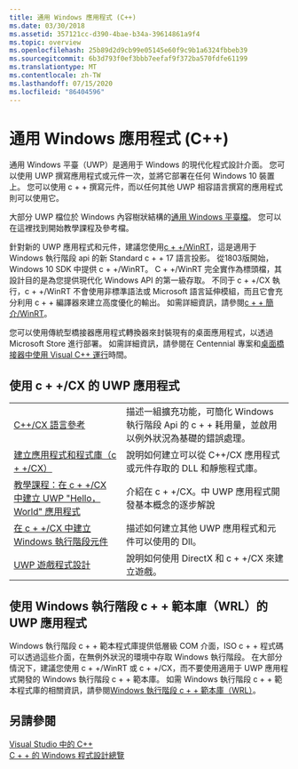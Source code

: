 ```yaml
---
title: 通用 Windows 應用程式 (C++)
ms.date: 03/30/2018
ms.assetid: 357121cc-d390-4bae-b34a-39614861a9f4
ms.topic: overview
ms.openlocfilehash: 25b89d2d9cb99e05145e60f9c9b1a6324fbbeb39
ms.sourcegitcommit: 6b3d793f0ef3bbb7eefaf9f372ba570fdfe61199
ms.translationtype: MT
ms.contentlocale: zh-TW
ms.lasthandoff: 07/15/2020
ms.locfileid: "86404596"
---
```

# <a name="universal-windows-apps-c"></a>通用 Windows 應用程式 (C++)

通用 Windows 平臺（UWP）是適用于 Windows 的現代化程式設計介面。 您可以使用 UWP 撰寫應用程式或元件一次，並將它部署在任何 Windows 10 裝置上。 您可以使用 c + + 撰寫元件，而以任何其他 UWP 相容語言撰寫的應用程式則可以使用它。

大部分 UWP 檔位於 Windows 內容樹狀結構的[通用 Windows 平臺檔](/windows/uwp/)。 您可以在這裡找到開始教學課程及參考檔。

針對新的 UWP 應用程式和元件，建議您使用[c + +/WinRT](/windows/uwp/cpp-and-winrt-apis/)，這是適用于 Windows 執行階段 api 的新 Standard c + + 17 語言投影。 從1803版開始，Windows 10 SDK 中提供 c + +/WinRT。 C + +/WinRT 完全實作為標頭檔，其設計目的是為您提供現代化 Windows API 的第一級存取。 不同于 c + +/CX 執行，c + +/WinRT 不會使用非標準語法或 Microsoft 語言延伸模組，而且它會充分利用 c + + 編譯器來建立高度優化的輸出。 如需詳細資訊，請參閱[c + + 簡介/WinRT](/windows/uwp/cpp-and-winrt-apis/intro-to-using-cpp-with-winrt)。

您可以使用傳統型橋接器應用程式轉換器來封裝現有的桌面應用程式，以透過 Microsoft Store 進行部署。 如需詳細資訊，請參閱在 Centennial 專案和[桌面橋接器](/windows/uwp/porting/desktop-to-uwp-root)[中使用 Visual C++ 運行](https://devblogs.microsoft.com/cppblog/using-visual-c-runtime-in-centennial-project/)時間。

## <a name="uwp-apps-that-use-ccx"></a>使用 c + +/CX 的 UWP 應用程式

|||
|-|-|
|[C++/CX 語言參考](visual-c-language-reference-c-cx.md)|描述一組擴充功能，可簡化 Windows 執行階段 Api 的 c + + 耗用量，並啟用以例外狀況為基礎的錯誤處理。|
|[建立應用程式和程式庫（c + +/CX）](building-apps-and-libraries-c-cx.md)|說明如何建立可以從 C++/CX 應用程式或元件存取的 DLL 和靜態程式庫。|
|[教學課程：在 c + +/CX 中建立 UWP "Hello，World" 應用程式](/windows/uwp/get-started/create-a-basic-windows-10-app-in-cpp)|介紹在 c + +/CX。中 UWP 應用程式開發基本概念的逐步解說 |
|[在 c + +/CX 中建立 Windows 執行階段元件](/windows/uwp/winrt-components/creating-windows-runtime-components-in-cpp)|描述如何建立其他 UWP 應用程式和元件可以使用的 Dll。|
|[UWP 遊戲程式設計](/windows/uwp/gaming/)|說明如何使用 DirectX 和 c + +/CX 來建立遊戲。|

## <a name="uwp-apps-that-use-the-windows-runtime-c-template-library-wrl"></a>使用 Windows 執行階段 c + + 範本庫（WRL）的 UWP 應用程式

Windows 執行階段 c + + 範本程式庫提供低層級 COM 介面，ISO c + + 程式碼可以透過這些介面，在無例外狀況的環境中存取 Windows 執行階段。 在大部分情況下，建議您使用 c + +/WinRT 或 c + +/CX，而不要使用適用于 UWP 應用程式開發的 Windows 執行階段 c + + 範本庫。 如需 Windows 執行階段 c + + 範本程式庫的相關資訊，請參閱[Windows 執行階段 c + + 範本庫（WRL）](wrl/windows-runtime-cpp-template-library-wrl.md)。

## <a name="see-also"></a>另請參閱

[Visual Studio 中的 C++](../overview/visual-cpp-in-visual-studio.md)<br/>
[C + + 的 Windows 程式設計總覽](../windows/overview-of-windows-programming-in-cpp.md)<br/>

